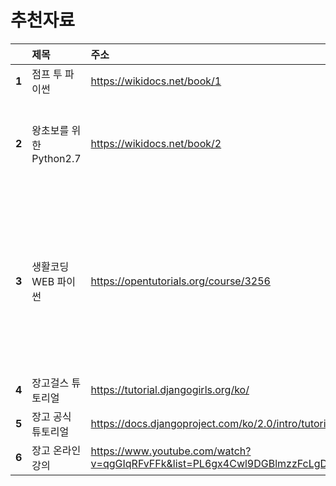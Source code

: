 # 추천자료

|   | **제목** | **주소** | **특징** |
| :--- | :--- | :--- | :--- |
| **1** | 점프 투 파이썬 | https://wikidocs.net/book/1 | 책을 그대로 옮김 |
| **2** | 왕초보를 위한 Python2.7 | https://wikidocs.net/book/2 | python2.7 버전  \(실습은 3.6버전이나 중요 문법은 동일\) |
| **3** | 생활코딩 WEB 파이썬 | https://opentutorials.org/course/3256 | 장고가 아닌 다른방식으로 웹을 구현해봄  \(웹구현이 장고가 훨씬 편하다는 것을 체감가능하며 파이썬 연습차원에서 좋음\) |
| **4** | 장고걸스 튜토리얼 | https://tutorial.djangogirls.org/ko/ | 번역판 |
| **5** | 장고 공식 튜토리얼 | https://docs.djangoproject.com/ko/2.0/intro/tutorial01/ | 번역판 |
| **6** | 장고 온라인 강의 | https://www.youtube.com/watch?v=qgGIqRFvFFk&list=PL6gx4Cwl9DGBlmzzFcLgDhKTTfNLfX1IK | 영문 |

